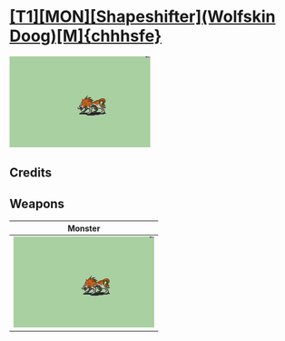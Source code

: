 # [\[T1\]\[MON\]\[Shapeshifter\]\(Wolfskin Doog\)\[M\]{chhhsfe}](./)

<img src="./8.%20Monster/Monster_000.png" alt="[T1][MON][Shapeshifter](Wolfskin Doog)[M]{chhhsfe} standing" />

## Credits



## Weapons


|Monster |
|  :---: |
| <img alt="Monster animation" src="./8.%20Monster/Monster.gif" /> |
